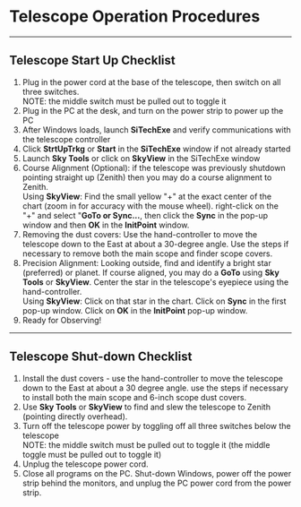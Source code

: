 # Telescope Operation Procedures

---

## Telescope Start Up Checklist

1. Plug in the power cord at the base of the telescope, then switch on all three switches.<br />
    NOTE: the middle switch must be pulled out to toggle it
2. Plug in the PC at the desk, and turn on the power strip to power up the PC
3. After Windows loads, launch **SiTechExe** and verify communications with the telescope controller
4. Click **StrtUpTrkg** or **Start** in the **SiTechExe** window if not already started
5. Launch **Sky Tools** or click on **SkyView** in the SiTechExe window
6. Course Alignment (Optional): if the telescope was previously shutdown pointing straight up (Zenith) then you may do a course alignment to Zenith.<br />
    Using **SkyView**: Find the small yellow "+" at the exact center of the chart (zoom in for accuracy with the mouse wheel).  right-click on the "+" and select "**GoTo or Sync...**, then click the **Sync** in the pop-up window and then **OK** in the **InitPoint** window.
7. Removing the dust covers: Use the hand-controller to move the telescope down to the East at about a 30-degree angle.  Use the steps if necessary to remove both the main scope and finder scope covers.
8. Precision Alignment:  Looking outside, find and identify a bright star (preferred) or planet.  If course aligned, you may do a **GoTo** using **Sky Tools** or **SkyView**.  Center the star in the telescope's eyepiece using the hand-controller.<br />
    Using **SkyView**: Click on that star in the chart. Click on **Sync** in the first pop-up window.  Click on **OK** in the **InitPoint** pop-up window.
9. Ready for Observing!

---

## Telescope Shut-down Checklist

1. Install the dust covers - use the hand-controller to move the telescope down to the East at about a 30 degree angle.  use the steps if necessary to install both the main scope and 6-inch scope dust covers.
2. Use **Sky Tools** or **SkyView** to find and slew the telescope to Zenith (pointing directly overhead).
3. Turn off the telescope power by toggling off all three switches below the telescope<br />
    NOTE: the middle switch must be pulled out to toggle it (the middle toggle must be pulled out to toggle it)
4. Unplug the telescope power cord.
5. Close all programs on the PC.  Shut-down Windows, power off the power strip behind the monitors, and unplug the PC power cord from the power strip.
